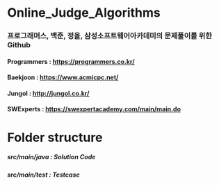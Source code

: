# Online_Judge_Algorithms
### 프로그래머스, 백준, 정올, 삼성소프트웨어아카데미의 문제풀이를 위한 Github 
#### Programmers : https://programmers.co.kr/
#### Baekjoon : https://www.acmicpc.net/
#### Jungol : http://jungol.co.kr/
#### SWExperts : https://swexpertacademy.com/main/main.do
# Folder structure
##### src/main/java : Solution Code
##### src/main/test : Testcase
